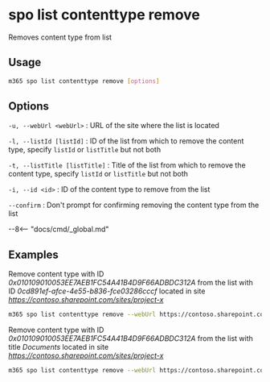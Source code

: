 # spo list contenttype remove

Removes content type from list

## Usage

```sh
m365 spo list contenttype remove [options]
```

## Options

`-u, --webUrl <webUrl>`
: URL of the site where the list is located

`-l, --listId [listId]`
: ID of the list from which to remove the content type, specify `listId` or `listTitle` but not both

`-t, --listTitle [listTitle]`
: Title of the list from which to remove the content type, specify `listId` or `listTitle` but not both

`-i, --id <id>`
: ID of the content type to remove from the list

`--confirm`
: Don't prompt for confirming removing the content type from the list

--8<-- "docs/cmd/_global.md"

## Examples

Remove content type with ID _0x010109010053EE7AEB1FC54A41B4D9F66ADBDC312A_ from the list with ID _0cd891ef-afce-4e55-b836-fce03286cccf_ located in site _https://contoso.sharepoint.com/sites/project-x_

```sh
m365 spo list contenttype remove --webUrl https://contoso.sharepoint.com/sites/project-x --listId 0cd891ef-afce-4e55-b836-fce03286cccf --id 0x010109010053EE7AEB1FC54A41B4D9F66ADBDC312A
```

Remove content type with ID _0x010109010053EE7AEB1FC54A41B4D9F66ADBDC312A_ from the list with title _Documents_ located in site _https://contoso.sharepoint.com/sites/project-x_

```sh
m365 spo list contenttype remove --webUrl https://contoso.sharepoint.com/sites/project-x --listTitle Documents --id 0x010109010053EE7AEB1FC54A41B4D9F66ADBDC312A
```
